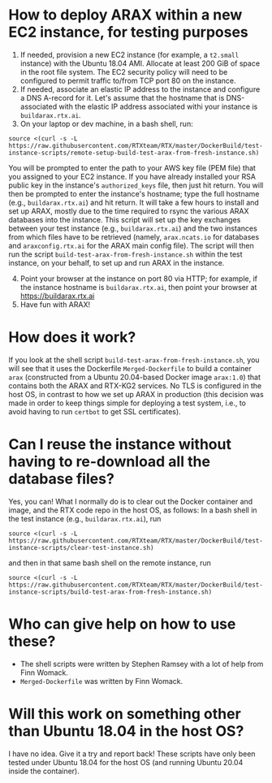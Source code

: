 # How to deploy ARAX within a new EC2 instance, for testing purposes

1. If needed, provision a new EC2 instance (for example, a `t2.small` instance) with the Ubuntu 18.04 AMI. Allocate at least 200 GiB
of space in the root file system. The EC2 security policy will need to be configured to permit traffic to/from TCP port 80 on the instance.
2. If needed, associate an elastic IP address to the instance and configure a DNS A-record for it. Let's assume that
the hostname that is DNS-associated with the elastic IP address associated withi your instance is `buildarax.rtx.ai`.
3. On your laptop or dev machine, in a bash shell, run:
```
source <(curl -s -L https://raw.githubusercontent.com/RTXteam/RTX/master/DockerBuild/test-instance-scripts/remote-setup-build-test-arax-from-fresh-instance.sh)
```
You will be prompted to enter the path to your AWS key file (PEM file) that you assigned to your EC2 instance.
If you have already installed your RSA public key in the instance's `authorized_keys` file, then just hit return.
You will then be prompted to enter the instance's hostname; type the full hostname (e.g., `buildarax.rtx.ai`) and 
hit return. It will take a few hours to install and set up ARAX, mostly due to the time required to rsync the
various ARAX databases into the instance. This script will set up the key exchanges between your test instance
(e.g., `buildarax.rtx.ai`) and the two instances from which files have to be retrieved (namely, `arax.ncats.io` for
databases and `araxconfig.rtx.ai` for the ARAX main config file). The script will then run the script 
`build-test-arax-from-fresh-instance.sh` within the test instance, on your behalf, to set up and run ARAX in the instance.

4. Point your browser at the instance on port 80 via HTTP; for example, if the instance hostname is
`buildarax.rtx.ai`, then point your browser at https://buildarax.rtx.ai
5. Have fun with ARAX!

# How does it work?

If you look at the shell script `build-test-arax-from-fresh-instance.sh`, you
will see that it uses the Dockerfile `Merged-Dockerfile` to build a container
`arax` (constructed from a Ubuntu 20.04-based Docker image `arax:1.0`) that
contains both the ARAX and RTX-KG2 services. No TLS is configured in the host
OS, in contrast to how we set up ARAX in production (this decision was made in
order to keep things simple for deploying a test system, i.e., to avoid having
to run `certbot` to get SSL certificates).

# Can I reuse the instance without having to re-download all the database files?

Yes, you can!  What I normally do is to clear out the Docker container and image, and the RTX code repo in the host OS, as follows:
In a bash shell in the test instance (e.g., `buildarax.rtx.ai`), run
```
source <(curl -s -L https://raw.githubusercontent.com/RTXteam/RTX/master/DockerBuild/test-instance-scripts/clear-test-instance.sh)
```
and then in that same bash shell on the remote instance, run
```
source <(curl -s -L https://raw.githubusercontent.com/RTXteam/RTX/master/DockerBuild/test-instance-scripts/build-test-arax-from-fresh-instance.sh)
```

# Who can give help on how to use these?

- The shell scripts were written by Stephen Ramsey with a lot of help from Finn Womack.
- `Merged-Dockerfile` was written by Finn Womack.

# Will this work on something other than Ubuntu 18.04 in the host OS?

I have no idea. Give it a try and report back!  These scripts have only been tested under Ubuntu 18.04 for
the host OS (and running Ubuntu 20.04 inside the container).



